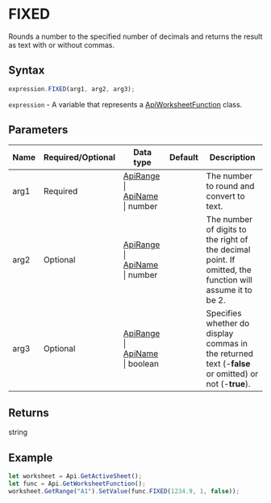 # FIXED

Rounds a number to the specified number of decimals and returns the result as text with or without commas.

## Syntax

```javascript
expression.FIXED(arg1, arg2, arg3);
```

`expression` - A variable that represents a [ApiWorksheetFunction](../ApiWorksheetFunction.md) class.

## Parameters

| **Name** | **Required/Optional** | **Data type** | **Default** | **Description** |
| ------------- | ------------- | ------------- | ------------- | ------------- |
| arg1 | Required | [ApiRange](../../ApiRange/ApiRange.md) \| [ApiName](../../ApiName/ApiName.md) \| number |  | The number to round and convert to text. |
| arg2 | Optional | [ApiRange](../../ApiRange/ApiRange.md) \| [ApiName](../../ApiName/ApiName.md) \| number |  | The number of digits to the right of the decimal point. If omitted, the function will assume it to be 2. |
| arg3 | Optional | [ApiRange](../../ApiRange/ApiRange.md) \| [ApiName](../../ApiName/ApiName.md) \| boolean |  | Specifies whether do display commas in the returned text (-**false** or omitted) or not (-**true**). |

## Returns

string

## Example



```javascript editor-
let worksheet = Api.GetActiveSheet();
let func = Api.GetWorksheetFunction();
worksheet.GetRange("A1").SetValue(func.FIXED(1234.9, 1, false));
```
